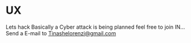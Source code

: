 # UX
Lets hack
Basically a Cyber attack is being planned feel free to join IN...
Send a E-mail to Tinashelorenzi@gmail.com
